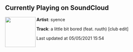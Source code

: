## Currently Playing on SoundCloud

[<img align="left" width="100" src="https://i1.sndcdn.com/artworks-wfkpzyzy4nOIiCQN-vVGUcA-t500x500.jpg">](https://soundcloud.com/syence/a-little-bit-bored-feat-ruuth-club-edit)

**Artist**: syence 

**Track**: a little bit bored (feat. ruuth) [club edit]

Last updated at 05/05/2021 15:54
